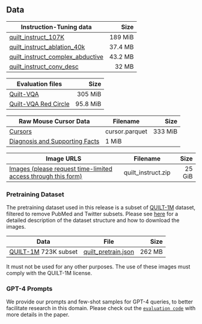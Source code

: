 ## Data


| Instruction-Tuning data | Size |
| --- | ---: |
| [quilt_instruct_107K](https://huggingface.co/datasets/wisdomik/QUILT-LLaVA-Instruct-107K/blob/main/quilt_instruct_107k.json) | 189 MiB |
| [quilt_instruct_ablation_40k](https://huggingface.co/datasets/wisdomik/QUILT-LLaVA-Instruct-107K/blob/main/quilt_instruct_ablation_40k.json) | 37.4 MB |
| [quilt_instruct_complex_abductive](https://huggingface.co/datasets/wisdomik/QUILT-LLaVA-Instruct-107K/blob/main/quilt_instruct_complex_abductive.json) | 43.2 MB |
| [quilt_instruct_conv_desc](https://huggingface.co/datasets/wisdomik/QUILT-LLaVA-Instruct-107K/blob/main/quilt_instruct_conv_desc.json) | 32 MB |



| Evaluation files | Size |
| --- | ---: |
| [Quilt-VQA](https://huggingface.co/datasets/wisdomik/Quilt_VQA) | 	305 MiB |
| [Quilt-VQA Red Circle](https://huggingface.co/datasets/wisdomik/QuiltVQA_RED) | 95.8 MiB |

| Raw Mouse Cursor Data | Filename | Size |
| --- | --- |  ---: |
| [Cursors](https://huggingface.co/datasets/wisdomik/QUILT-LLaVA-Instruct-107K/blob/main/cursor.parquet) |  cursor.parquet | 333 MiB |
| [Diagnosis and Supporting Facts](https://huggingface.co/datasets/wisdomik/QUILT-LLaVA-Instruct-107K/blob/main/diagnosis_and_clues.parquet) | 1 MiB |

| Image URLS | Filename | Size |
| --- | --- | ---: |
| [Images (please request time-limited access through this form)](https://forms.gle/TKohQ7zLwYfFn8qRA) | quilt_instruct.zip | 25 GiB |

### Pretraining Dataset
The pretraining dataset used in this release is a subset of [QUILT-1M](https://quilt1m.github.io/) dataset, filtered to remove PubMed and Twitter subsets.  Please see [here](hhttps://huggingface.co/datasets/wisdomik/Quilt-LLaVA-Pretrain) for a detailed description of the dataset structure and how to download the images.


| Data | File | Size |
| --- |  --- | ---: |
| [QUILT-1M](https://quilt1m.github.io/) 723K subset | [quilt_pretrain.json](https://huggingface.co/datasets/wisdomik/Quilt-LLaVA-Pretrain/blob/main/quilt_pretrain.json) | 262 MB |

It must not be used for any other purposes. The use of these images must comply with the QUILT-1M license.

### GPT-4 Prompts
We provide our prompts and few-shot samples for GPT-4 queries, to better facilitate research in this domain.  Please check out the [`evaluation code`](https://github.com/aldraus/quilt-llava/blob/main/llava/eval/quilt_gpt_eval.py) with more details in the paper.
